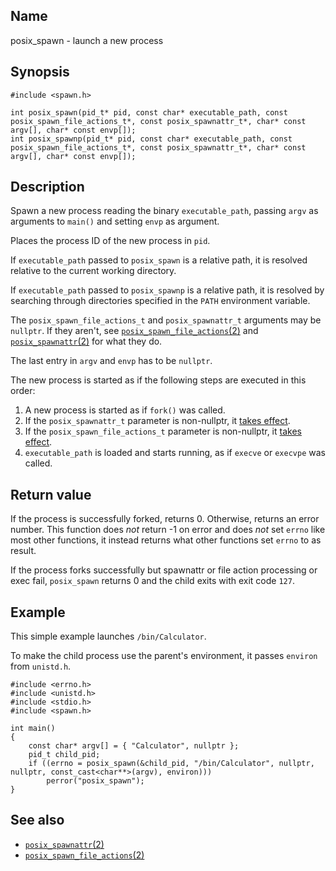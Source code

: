 ## Name

posix_spawn - launch a new process

## Synopsis

```**c++
#include <spawn.h>

int posix_spawn(pid_t* pid, const char* executable_path, const posix_spawn_file_actions_t*, const posix_spawnattr_t*, char* const argv[], char* const envp[]);
int posix_spawnp(pid_t* pid, const char* executable_path, const posix_spawn_file_actions_t*, const posix_spawnattr_t*, char* const argv[], char* const envp[]);
```

## Description

Spawn a new process reading the binary `executable_path`, passing `argv` as arguments to `main()` and setting `envp` as argument.

Places the process ID of the new process in `pid`.

If `executable_path` passed to `posix_spawn` is a relative path, it is resolved relative to the current working directory.

If `executable_path` passed to `posix_spawnp` is a relative path, it is resolved by searching through directories specified in the `PATH` environment variable.

The `posix_spawn_file_actions_t` and `posix_spawnattr_t` arguments may be `nullptr`. If they aren't, see [`posix_spawn_file_actions`(2)](help://man/3/posix_spawn_file_actions_init) and [`posix_spawnattr`(2)](help://man/3/posix_spawnattr_init) for what they do.

The last entry in `argv` and `envp` has to be `nullptr`.

The new process is started as if the following steps are executed in this order:

1. A new process is started as if `fork()` was called.
2. If the `posix_spawnattr_t` parameter is non-nullptr, it [takes effect](help://man/3/posix_spawnattr_init).
3. If the `posix_spawn_file_actions_t` parameter is non-nullptr, it [takes effect](help://man/3/posix_spawn_file_actions_init).
4. `executable_path` is loaded and starts running, as if `execve` or `execvpe` was called.

## Return value

If the process is successfully forked, returns 0.
Otherwise, returns an error number. This function does _not_ return -1 on error and does _not_ set `errno` like most other functions, it instead returns what other functions set `errno` to as result.

If the process forks successfully but spawnattr or file action processing or exec fail, `posix_spawn` returns 0 and the child exits with exit code `127`.

## Example

This simple example launches `/bin/Calculator`.

To make the child process use the parent's environment, it passes `environ` from `unistd.h`.

```**c++
#include <errno.h>
#include <unistd.h>
#include <stdio.h>
#include <spawn.h>

int main()
{
    const char* argv[] = { "Calculator", nullptr };
    pid_t child_pid;
    if ((errno = posix_spawn(&child_pid, "/bin/Calculator", nullptr, nullptr, const_cast<char**>(argv), environ)))
        perror("posix_spawn");
}
```

## See also

-   [`posix_spawnattr`(2)](help://man/3/posix_spawnattr_init)
-   [`posix_spawn_file_actions`(2)](help://man/3/posix_spawn_file_actions_init)
